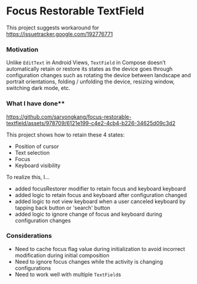 # Focus Restorable TextField

This project suggests workaround for https://issuetracker.google.com/192776771

### Motivation

Unlike `EditText` in Android Views, `TextField` in Compose doesn’t automatically retain or 
restore its states as the device goes through configuration changes such as rotating the device 
between landscape and portrait orientations, folding / unfolding the device, resizing window, 
switching dark mode, etc.

### What I have done**

https://github.com/saryongkang/focus-restorable-textfield/assets/978709/6121e199-c4e2-4cb4-b226-34625d09c3d2

This project shows how to retain these 4 states:
- Position of cursor
- Text selection
- Focus
- Keyboard visibility

To realize this, I...
- added focusRestorer modifier to retain focus and keyboard keyboard
- added logic to retain focus and keyboard after configuration changed
- added logic to not view keyboard when a user canceled keyboard by tapping back button or 'search' button
- added logic to ignore change of focus and keyboard during configuration changes

### Considerations
- Need to cache focus flag value during initialization to avoid incorrect modification during initial composition
- Need to ignore focus changes while the activity is changing configurations
- Need to work well with multiple `TextField`s

